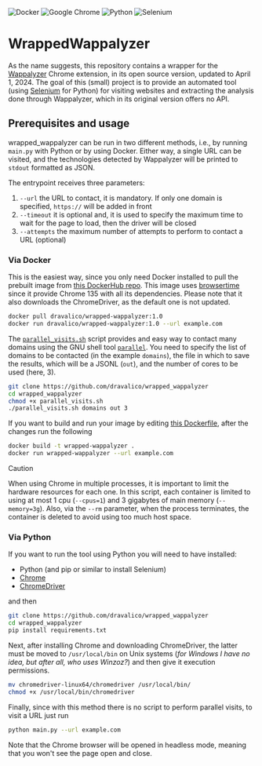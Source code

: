 ![Docker](https://img.shields.io/badge/Docker-2CA5E0?style=for-the-badge&logo=docker&logoColor=white)
![Google Chrome](https://img.shields.io/badge/Google%20Chrome-4285F4?style=for-the-badge&logo=GoogleChrome&logoColor=white)
![Python](https://img.shields.io/badge/Python-3776AB?style=for-the-badge&logo=python&logoColor=white)
![Selenium](https://img.shields.io/badge/-selenium-%43B02A?style=for-the-badge&logo=selenium&logoColor=white)

# WrappedWappalyzer

As the name suggests, this repository contains a wrapper for the [Wappalyzer](https://github.com/HTTPArchive/wappalyzer)
Chrome extension, in its open source version, updated to April 1, 2024. The goal of this (small) project is to provide
an automated tool (using [Selenium](https://www.selenium.dev/) for Python) for visiting websites and extracting the
analysis done through Wappalyzer, which in its original version offers no API.

## Prerequisites and usage

wrapped_wappalyzer can be run in two different methods, i.e., by running `main.py` with Python or by using Docker.
Either way, a single URL can be visited, and the technologies detected by Wappalyzer will be printed to `stdout`
formatted as JSON.

The entrypoint receives three parameters:

1. `--url` the URL to contact, it is mandatory. If only one domain is specified, `https://` will be added in front
2. `--timeout` it is optional and, it is used to specify the maximum time to wait for the page to load, then the driver
   will be closed
3. `--attempts` the maximum number of attempts to perform to contact a URL (optional)

### Via Docker

This is the easiest way, since you only need Docker installed to pull the prebuilt image
from [this DockerHub repo](https://hub.docker.com/repository/docker/dravalico/wrapped-wappalyzer/general). This image
uses [browsertime](https://hub.docker.com/r/sitespeedio/browsertime/) since it provide Chrome 135 with all its
dependencies. Please note that it also downloads the ChromeDriver, as the default one is not updated.

```sh
docker pull dravalico/wrapped-wappalyzer:1.0
docker run dravalico/wrapped-wappalyzer:1.0 --url example.com
```

The [`parallel_visits.sh`](parallel_visits.sh) script provides and easy way to contact many domains
using the GNU shell tool [`parallel`](https://www.gnu.org/software/parallel/). You need to specify the list of domains
to be contacted (in the example `domains`), the file in which to save the results, which will be a JSONL (`out`), and
the number of cores to be used (here, 3).

```sh
git clone https://github.com/dravalico/wrapped_wappalyzer
cd wrapped_wappalyzer
chmod +x parallel_visits.sh
./parallel_visits.sh domains out 3
```

If you want to build and run your image by editing [this Dockerfile](Dockerfile), after the changes run the following

```sh
docker build -t wrapped-wappalyzer .
docker run wrapped-wappalyzer --url example.com
```

> [!CAUTION]
> When using Chrome in multiple processes, it is important to limit the hardware resources for each one. In this script,
> each container is limited to using at most 1 cpu (`--cpus=1`) and 3 gigabytes of main memory (`--memory=3g`). Also,
> via the `--rm` parameter, when the process terminates, the container is deleted to avoid using too much host space.

### Via Python

If you want to run the tool using Python you will need to have installed:

- Python (and pip or similar to install Selenium)
- [Chrome](https://www.google.it/intl/en/chrome/?brand=JJTC&ds_kid=43700059034491703&gclsrc=aw.ds&gad_source=1)
- [ChromeDriver](https://developer.chrome.com/docs/chromedriver/downloads)

and then

```sh
git clone https://github.com/dravalico/wrapped_wappalyzer
cd wrapped_wappalyzer
pip install requirements.txt
```

Next, after installing Chrome and downloading ChromeDriver, the latter must be moved to `/usr/local/bin` on Unix
systems (*for Windows I have no idea, but after all, who uses Winzoz?*) and then give it execution permissions.

```sh
mv chromedriver-linux64/chromedriver /usr/local/bin/ 
chmod +x /usr/local/bin/chromedriver
```

Finally, since with this method there is no script to perform parallel visits, to visit a URL just run

```sh
python main.py --url example.com
```

Note that the Chrome browser will be opened in headless mode, meaning that you won't see the page open and close.
